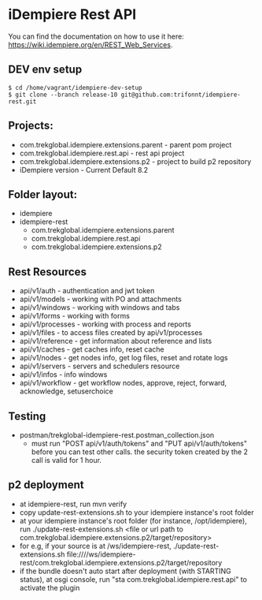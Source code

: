 
# iDempiere Rest API

You can find the documentation on how to use it here: https://wiki.idempiere.org/en/REST_Web_Services.

## DEV env setup
```
$ cd /home/vagrant/idempiere-dev-setup
$ git clone --branch release-10 git@github.com:trifonnt/idempiere-rest.git
```

## Projects:
* com.trekglobal.idempiere.extensions.parent - parent pom project
* com.trekglobal.idempiere.rest.api - rest api project
* com.trekglobal.idempiere.extensions.p2 - project to build p2 repository
* iDempiere version - Current Default 8.2

## Folder layout:
* idempiere
* idempiere-rest
  * com.trekglobal.idempiere.extensions.parent
  * com.trekglobal.idempiere.rest.api
  * com.trekglobal.idempiere.extensions.p2

## Rest Resources
* api/v1/auth - authentication and jwt token
* api/v1/models - working with PO and attachments
* api/v1/windows - working with windows and tabs
* api/v1/forms - working with forms
* api/v1/processes - working with process and reports
* api/v1/files - to access files created by api/v1/processes
* api/v1/reference - get information about reference and lists
* api/v1/caches - get caches info, reset cache
* api/v1/nodes - get nodes info, get log files, reset and rotate logs
* api/v1/servers - servers and schedulers resource
* api/v1/infos - info windows
* api/v1/workflow - get workflow nodes, approve, reject, forward, acknowledge, setuserchoice

## Testing
* postman/trekglobal-idempiere-rest.postman_collection.json
  * must run "POST api/v1/auth/tokens" and "PUT api/v1/auth/tokens" before you can test other calls. the security token created by the 2 call is valid for 1 hour.

## p2 deployment
* at idempiere-rest, run mvn verify 
* copy update-rest-extensions.sh to your idempiere instance's root folder
* at your idempiere instance's root folder (for instance, /opt/idempiere), run ./update-rest-extensions.sh <file or url path to com.trekglobal.idempiere.extensions.p2/target/repository>
* for e.g, if your source is at /ws/idempiere-rest, ./update-rest-extensions.sh file:////ws/idempiere-rest/com.trekglobal.idempiere.extensions.p2/target/repository
* if the bundle doesn't auto start after deployment (with STARTING status), at osgi console, run "sta com.trekglobal.idempiere.rest.api" to activate the plugin
